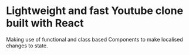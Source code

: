 # Lightweight and fast Youtube clone built with React

Making use of functional and class based Components to make localised changes to state.


